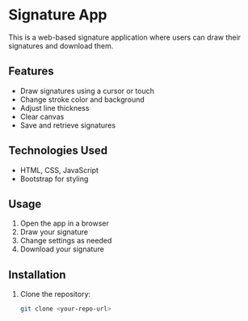 # Signature App  

This is a web-based signature application where users can draw their signatures and download them.  

## Features  
- Draw signatures using a cursor or touch  
- Change stroke color and background  
- Adjust line thickness  
- Clear canvas  
- Save and retrieve signatures  

## Technologies Used  
- HTML, CSS, JavaScript  
- Bootstrap for styling  

## Usage  
1. Open the app in a browser  
2. Draw your signature  
3. Change settings as needed  
4. Download your signature  

## Installation  
1. Clone the repository:  
   ```sh
   git clone <your-repo-url>

